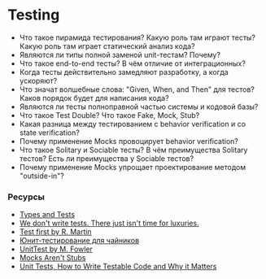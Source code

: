 # Testing

* Что такое пирамида тестирования? Какую роль там играют тесты? Какую роль там играет статический анализ кода?
* Являются ли типы полной заменой unit-тестам? Почему?
* Что такое end-to-end тесты? В чём отличие от интеграционных?
* Когда тесты действительно замедляют разработку, а когда ускоряют?
* Что значат волшебные слова: "Given, When, and Then" для тестов? Каков порядок будет для написания кода?
* Являются ли тесты полноправной частью системы и кодовой базы?
* Что такое Test Double? Что такое Fake, Mock, Stub?
* Какая разница между тестированием с behavior verification и со state verification?
* Почему применение Mocks провоцирует behavior verification?
* Что такое Solitary и Sociable тесты? В чём преимущества Solitary тестов? Есть ли преимущества у Sociable тестов?
* Почему применение Mocks упрощает проектирование методом "outside-in"?

### Ресурсы

* [Types and Tests](https://blog.cleancoder.com/uncle-bob/2017/01/13/TypesAndTests.html)
* [We don't write tests. There just isn't time for luxuries.](https://www.jamesgolick.com/2007/8/22/we-dont-write-tests-there-just-isnt-time-for-luxuries.html)
* [Test first by R. Martin](https://blog.cleancoder.com/uncle-bob/2013/09/23/Test-first.html)
* [Юнит-тестирование для чайников](https://habr.com/en/post/169381/)
* [UnitTest by M. Fowler](https://martinfowler.com/bliki/UnitTest.html)
* [Mocks Aren't Stubs](https://www.martinfowler.com/articles/mocksArentStubs.html)
* [Unit Tests, How to Write Testable Code and Why it Matters](https://www.toptal.com/qa/how-to-write-testable-code-and-why-it-matters)

